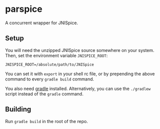 # parspice

A concurrent wrapper for JNISpice.

## Setup

You will need the unzipped JNISpice source somewhere on your system. Then, set the environment variable `JNISPICE_ROOT`:

```
JNISPICE_ROOT=/absolute/path/to/JNISpice
```

You can set it with `export` in your shell rc file, or by prepending the above command to every `gradle build` command.

You also need [gradle](https://gradle.org/) installed. Alternatively, you can use the `./gradlew` script instead of the `gradle` command.

## Building

Run `gradle build` in the root of the repo.

